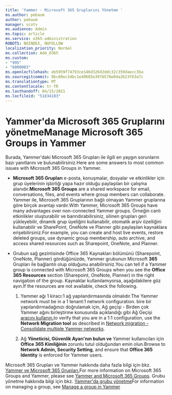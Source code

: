 ```yaml
---
title: 'Yammer - Microsoft 365 Gruplarını Yönetme '
ms.author: pebaum
author: pebaum
manager: scotv
ms.audience: Admin
ms.topic: article
ms.service: o365-administration
ROBOTS: NOINDEX, NOFOLLOW
localization_priority: Normal
ms.collection: Adm_O365
ms.custom:
- "995"
- "6000003"
ms.openlocfilehash: eb5959f74793ce146d326d2ddc32c359daecc3ba
ms.sourcegitcommit: 8bc60ec34bc1e40685e3976576e04a2623f63a7c
ms.translationtype: MT
ms.contentlocale: tr-TR
ms.lasthandoff: 04/15/2021
ms.locfileid: "51834103"
---
```

# <a name="manage-microsoft-365-groups-in-yammer"></a><span data-ttu-id="09b2a-102">Yammer'da Microsoft 365 Gruplarını yönetme</span><span class="sxs-lookup"><span data-stu-id="09b2a-102">Manage Microsoft 365 Groups in Yammer</span></span>

<span data-ttu-id="09b2a-103">Burada, Yammer'daki Microsoft 365 Grupları ile ilgili en yaygın sorunların bazı yanıtlarını ve bulunabilirsiniz.</span><span class="sxs-lookup"><span data-stu-id="09b2a-103">Here are some answers to most common issues with Microsoft 365 Groups in Yammer.</span></span>

* <span data-ttu-id="09b2a-104">**Microsoft 365 Grupları** e-posta, konuşmalar, dosyalar ve etkinlikler için grup üyelerinin işbirliği yapa hazır olduğu paylaşılan bir çalışma alanıdır.</span><span class="sxs-lookup"><span data-stu-id="09b2a-104">**Microsoft 365 Groups** are a shared workspace for email, conversations, files, and events where group members can collaborate.</span></span> <span data-ttu-id="09b2a-105">Yammer ile, Microsoft 365 Gruplarının bağlı olmayan Yammer gruplarına göre birçok avantajı vardır.</span><span class="sxs-lookup"><span data-stu-id="09b2a-105">With Yammer, Microsoft 365 Groups have many advantages over non-connected Yammer groups.</span></span> <span data-ttu-id="09b2a-106">Örneğin canlı etkinlikler oluşturabilir ve barındırabilirsiniz, silinen grupları geri yükleyebilir, dinamik grup üyeliğini kullanabilir, otomatik arşiv özelliğini kullanabilir ve SharePoint, OneNote ve Planner gibi paylaşılan kaynaklara erişebilirsiniz.</span><span class="sxs-lookup"><span data-stu-id="09b2a-106">For example, you can create and host live events, restore deleted groups, use dynamic group membership, auto archive, and access shared resources such as Sharepoint, OneNote, and Planner.</span></span>

* <span data-ttu-id="09b2a-107">Grubun sağ gezintisinde Office 365 Kaynakları bölümünü (Sharepoint, OneNote, Planner) gördüğünüzde, Yammer grubunun Microsoft **365** Grupları ile bağlantılı olup olduğunu anabilirsiniz.</span><span class="sxs-lookup"><span data-stu-id="09b2a-107">You can tell if a Yammer group is connected with Microsoft 365 Groups when you see the **Office 365 Resources** section (Sharepoint, OneNote, Planner) in the right navigation of the group.</span></span> <span data-ttu-id="09b2a-108">Kaynaklar kullanılamıyorsa, aşağıdakilere göz ayın.</span><span class="sxs-lookup"><span data-stu-id="09b2a-108">If the resources are not available, check the following.</span></span>

  1. <span data-ttu-id="09b2a-109">Yammer ağı 1 kiracı:1 ağ yapılandırmasında olmalıdır.</span><span class="sxs-lookup"><span data-stu-id="09b2a-109">The Yammer network must be in a 1 tenant:1 network configuration.</span></span> <span data-ttu-id="09b2a-110">bire bir yapılandırmadağınızı doğrulamak için, Ağ  geçişi - Birden çok Yammer ağını birleştirme konusunda açıklandığı gibi Ağ Geçişi [aracını kullanın.](https://docs.microsoft.com/yammer/configure-your-yammer-network/consolidate-multiple-yammer-networks)</span><span class="sxs-lookup"><span data-stu-id="09b2a-110">to verify that you are in a 1:1 configuration, use the **Network Migration tool** as described in [Network migration - Consolidate multiple Yammer networks](https://docs.microsoft.com/yammer/configure-your-yammer-network/consolidate-multiple-yammer-networks).</span></span>

  2. <span data-ttu-id="09b2a-111">Ağ **Yöneticisi, Güvenlik Ayarı'nın bulun ve** Yammer kullanıcıları için **Office 365 Kimliğinin** zorunlu tutul olduğundan emin olun.</span><span class="sxs-lookup"><span data-stu-id="09b2a-111">Browse to **Network Admin, Security Setting**, and ensure that **Office 365 Identity** is enforced for Yammer users.</span></span>

<span data-ttu-id="09b2a-112">Microsoft 365 Grupları ve Yammer hakkında daha fazla bilgi için bkz. [Yammer ve Microsoft 365 Grupları.](https://docs.microsoft.com/yammer/manage-yammer-groups/yammer-and-office-365-groups)</span><span class="sxs-lookup"><span data-stu-id="09b2a-112">For more information on Microsoft 365 Groups and Yammer, please see [Yammer and Microsoft 365 Groups](https://docs.microsoft.com/yammer/manage-yammer-groups/yammer-and-office-365-groups).</span></span> <span data-ttu-id="09b2a-113">Grubu yönetme hakkında bilgi için bkz. [Yammer'da grubu yönetme](https://support.office.com/article/Manage-a-group-in-Yammer-6e05c6d6-5548-4c88-89cd-e6757a514ef2)</span><span class="sxs-lookup"><span data-stu-id="09b2a-113">For information on managing a group, see [Manage a group in Yammer](https://support.office.com/article/Manage-a-group-in-Yammer-6e05c6d6-5548-4c88-89cd-e6757a514ef2)</span></span>
